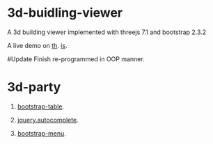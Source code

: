 # 3d-buidling-viewer
A 3d building viewer implemented with threejs 7.1 and bootstrap 2.3.2

A live demo on <a href="http://www.bjudear.cn/WWW/3d/">th</a>.
[is](http://www.bjudear.cn/WWW/3d/).

#Update
Finish re-programmed in OOP manner.

# 3d-party
1. <a href="https://github.com/wenzhixin/bootstrap-table/">bootstrap-table</a>.

2. <a href="https://github.com/nswish/jQuery.AutoComplete">jquery.autocomplete</a>.

3. <a href="https://github.com/wenzhixin/bootstrap-menu">bootstrap-menu</a>.
